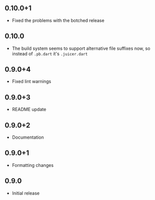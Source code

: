 ## 0.10.0+1

* Fixed the problems with the botched release


## 0.10.0

* The build system seems to support alternative file suffixes now,
  so instead of `.pb.dart` it's `.juicer.dart`

## 0.9.0+4

* Fixed lint warnings

## 0.9.0+3

* README update

## 0.9.0+2

* Documentation

## 0.9.0+1

* Formatting changes

## 0.9.0

* Initial release
